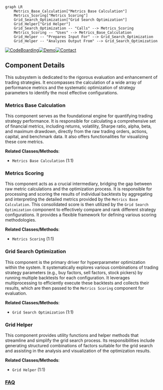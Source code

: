 ```mermaid
graph LR
    Metrics_Base_Calculation["Metrics Base Calculation"]
    Metrics_Scoring["Metrics Scoring"]
    Grid_Search_Optimization["Grid Search Optimization"]
    Grid_Helper["Grid Helper"]
    Grid_Search_Optimization -- "Calls" --> Metrics_Scoring
    Metrics_Scoring -- "Uses" --> Metrics_Base_Calculation
    Grid_Helper -- "Prepares Input For" --> Grid_Search_Optimization
    Grid_Helper -- "Analyzes Output From" --> Grid_Search_Optimization
```
[![CodeBoarding](https://img.shields.io/badge/Generated%20by-CodeBoarding-9cf?style=flat-square)](https://github.com/CodeBoarding/CodeBoarding)[![Demo](https://img.shields.io/badge/Try%20our-Demo-blue?style=flat-square)](https://www.codeboarding.org/demo)[![Contact](https://img.shields.io/badge/Contact%20us%20-%20contact@codeboarding.org-lightgrey?style=flat-square)](mailto:contact@codeboarding.org)

## Component Details

This subsystem is dedicated to the rigorous evaluation and enhancement of trading strategies. It encompasses the calculation of a wide array of performance metrics and the systematic optimization of strategy parameters to identify the most effective configurations.

### Metrics Base Calculation
This component serves as the foundational engine for quantifying trading strategy performance. It is responsible for calculating a comprehensive set of financial metrics, including returns, volatility, Sharpe ratio, alpha, beta, and maximum drawdown, directly from the raw trading orders, actions, capital, and benchmark data. It also offers functionalities for visualizing these core metrics.


**Related Classes/Methods**:

- `Metrics Base Calculation` (1:1)


### Metrics Scoring
This component acts as a crucial intermediary, bridging the gap between raw metric calculations and the optimization process. It is responsible for processing and scoring the results of individual backtests by aggregating and interpreting the detailed metrics provided by the `Metrics Base Calculation`. This consolidated score is then utilized by the `Grid Search Optimization` component to effectively compare and rank different strategy configurations. It provides a flexible framework for defining various scoring methodologies.


**Related Classes/Methods**:

- `Metrics Scoring` (1:1)


### Grid Search Optimization
This component is the primary driver for hyperparameter optimization within the system. It systematically explores various combinations of trading strategy parameters (e.g., buy factors, sell factors, stock pickers) by running multiple backtests for each configuration. It leverages multiprocessing to efficiently execute these backtests and collects their results, which are then passed to the `Metrics Scoring` component for evaluation.


**Related Classes/Methods**:

- `Grid Search Optimization` (1:1)


### Grid Helper
This component provides utility functions and helper methods that streamline and simplify the grid search process. Its responsibilities include generating structured combinations of factors suitable for the grid search and assisting in the analysis and visualization of the optimization results.


**Related Classes/Methods**:

- `Grid Helper` (1:1)




### [FAQ](https://github.com/CodeBoarding/GeneratedOnBoardings/tree/main?tab=readme-ov-file#faq)